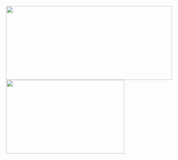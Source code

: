 <div>
  <a href="https://git.io/streak-stats"><img height=200 width=450 align="center" src="https://streak-stats.demolab.com?user=AGD3SIGN&theme=github-dark-blue&hide_border=true&mode=weekly" /></a>
  <a href="https://github.com/anuraghazra/github-readme-stats"><img height=200 width=320 align="center" src="https://github-readme-stats.vercel.app/api/top-langs/?username=AGD3SIGN&layout=compact&theme=github_dark&hide_border=true" /></a>
</div>
